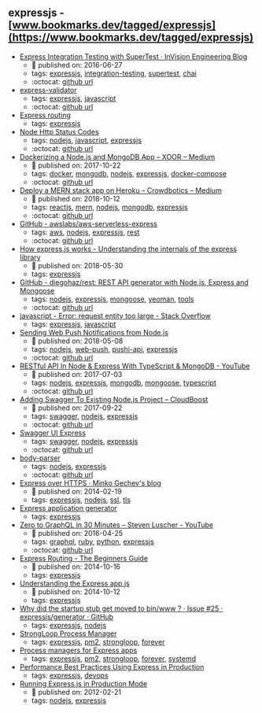 expressjs - [www.bookmarks.dev/tagged/expressjs](https://www.bookmarks.dev/tagged/expressjs)
---
* [Express Integration Testing with SuperTest · InVision Engineering Blog](https://engineering.invisionapp.com/post/express-integration-testing-supertest/)
    * :calendar: published on: 2016-06-27
    * tags: [expressjs](../tags/expressjs.md), [integration-testing](../tags/integration-testing.md), [supertest](../tags/supertest.md), [chai](../tags/chai.md)
    * :octocat: [github url](https://github.com/joshmatz/supertest-example)
* [express-validator](https://express-validator.github.io)
    * tags: [expressjs](../tags/expressjs.md), [javascript](../tags/javascript.md)
    * :octocat: [github url](https://github.com/express-validator/express-validator)
* [Express routing](https://expressjs.com/en/guide/routing.html)
    * tags: [expressjs](../tags/expressjs.md)
* [Node Http Status Codes](https://github.com/prettymuchbryce/node-http-status)
    * tags: [nodejs](../tags/nodejs.md), [javascript](../tags/javascript.md), [expressjs](../tags/expressjs.md)
    * :octocat: [github url](https://github.com/prettymuchbryce/node-http-status)
* [Dockerizing a Node.js and MongoDB App – XOOR – Medium](https://medium.com/@xoor/dockerizing-a-node-js-and-mongodb-app-f9d80fdb280e)
    * :calendar: published on: 2017-10-22
    * tags: [docker](../tags/docker.md), [mongodb](../tags/mongodb.md), [nodejs](../tags/nodejs.md), [expressjs](../tags/expressjs.md), [docker-compose](../tags/docker-compose.md)
    * :octocat: [github url](https://github.com/mpayetta/express-node-docker)
* [Deploy a MERN stack app on Heroku – Crowdbotics – Medium](https://medium.com/crowdbotics/deploy-a-mern-stack-app-on-heroku-b0c255744a70)
    * :calendar: published on: 2018-10-12
    * tags: [reactjs](../tags/reactjs.md), [mern](../tags/mern.md), [nodejs](../tags/nodejs.md), [mongodb](../tags/mongodb.md), [expressjs](../tags/expressjs.md)
    * :octocat: [github url](https://github.com/amandeepmittal/deploy-mern-on-heroku)
* [GitHub - awslabs/aws-serverless-express](https://github.com/awslabs/aws-serverless-express)
    * tags: [aws](../tags/aws.md), [nodejs](../tags/nodejs.md), [expressjs](../tags/expressjs.md), [rest](../tags/rest.md)
    * :octocat: [github url](https://github.com/awslabs/aws-serverless-express)
* [How express.js works - Understanding the internals of the express library](https://www.sohamkamani.com/blog/2018/05/30/understanding-how-expressjs-works/)
    * :calendar: published on: 2018-05-30
    * tags: [expressjs](../tags/expressjs.md)
* [GitHub - diegohaz/rest: REST API generator with Node.js, Express and Mongoose](https://github.com/diegohaz/rest)
    * tags: [nodejs](../tags/nodejs.md), [expressjs](../tags/expressjs.md), [mongoose](../tags/mongoose.md), [yeoman](../tags/yeoman.md), [tools](../tags/tools.md)
    * :octocat: [github url](https://github.com/diegohaz/rest)
* [javascript - Error: request entity too large - Stack Overflow](https://stackoverflow.com/questions/19917401/error-request-entity-too-large)
    * tags: [expressjs](../tags/expressjs.md), [javascript](../tags/javascript.md)
* [Sending Web Push Notifications from Node.js](https://thecodebarbarian.com/sending-web-push-notifications-from-node-js.html)
    * :calendar: published on: 2018-05-08
    * tags: [nodejs](../tags/nodejs.md), [web-push](../tags/web-push.md), [pushi-api](../tags/pushi-api.md), [expressjs](../tags/expressjs.md)
    * :octocat: [github url](https://github.com/vkarpov15/web-push-demo)
* [RESTful API In Node & Express With TypeScript & MongoDB - YouTube](https://www.youtube.com/watch?v=XqbBv1i9Yhc)
    * :calendar: published on: 2017-07-03
    * tags: [nodejs](../tags/nodejs.md), [expressjs](../tags/expressjs.md), [mongodb](../tags/mongodb.md), [mongoose](../tags/mongoose.md), [typescript](../tags/typescript.md)
    * :octocat: [github url](https://github.com/iamclaytonray/tes)
* [Adding Swagger To Existing Node.js Project – CloudBoost](https://blog.cloudboost.io/adding-swagger-to-existing-node-js-project-92a6624b855b)
    * :calendar: published on: 2017-09-22
    * tags: [swagger](../tags/swagger.md), [nodejs](../tags/nodejs.md), [expressjs](../tags/expressjs.md)
    * :octocat: [github url](https://github.com/GenFirst/swagger-to-existing-nodejs-project)
* [Swagger UI Express](https://www.npmjs.com/package/swagger-ui-express)
    * tags: [swagger](../tags/swagger.md), [nodejs](../tags/nodejs.md), [expressjs](../tags/expressjs.md)
    * :octocat: [github url](https://github.com/scottie1984/swagger-ui-express)
* [body-parser](https://www.npmjs.com/package/body-parser)
    * tags: [nodejs](../tags/nodejs.md), [expressjs](../tags/expressjs.md)
    * :octocat: [github url](https://github.com/expressjs/body-parser)
* [Express over HTTPS · Minko Gechev's blog](http://blog.mgechev.com/2014/02/19/create-https-tls-ssl-application-with-express-nodejs/)
    * :calendar: published on: 2014-02-19
    * tags: [expressjs](../tags/expressjs.md), [nodejs](../tags/nodejs.md), [ssl](../tags/ssl.md), [tls](../tags/tls.md)
* [Express application generator](https://expressjs.com/en/starter/generator.html)
    * tags: [expressjs](../tags/expressjs.md)
* [Zero to GraphQL in 30 Minutes – Steven Luscher - YouTube](https://www.youtube.com/watch?v=UBGzsb2UkeY)
    * :calendar: published on: 2016-04-25
    * tags: [graphql](../tags/graphql.md), [ruby](../tags/ruby.md), [python](../tags/python.md), [expressjs](../tags/expressjs.md)
    * :octocat: [github url](https://github.com/steveluscher/zero-to-graphql)
* [Express Routing - The Beginners Guide](http://jilles.me/express-routing-the-beginners-guide/)
    * :calendar: published on: 2014-10-16
    * tags: [expressjs](../tags/expressjs.md)
* [Understanding the Express app.js](http://jilles.me/getting-the-express-app-js/)
    * :calendar: published on: 2014-10-12
    * tags: [expressjs](../tags/expressjs.md)
* [Why did the startup stub get moved to bin/www ? · Issue #25 · expressjs/generator · GitHub](https://github.com/expressjs/generator/issues/25)
    * tags: [expressjs](../tags/expressjs.md), [nodejs](../tags/nodejs.md)
* [StrongLoop Process Manager](http://strong-pm.io/compare/)
    * tags: [expressjs](../tags/expressjs.md), [pm2](../tags/pm2.md), [strongloop](../tags/strongloop.md), [forever](../tags/forever.md)
* [Process managers for Express apps](https://expressjs.com/en/advanced/pm.html)
    * tags: [expressjs](../tags/expressjs.md), [pm2](../tags/pm2.md), [strongloop](../tags/strongloop.md), [forever](../tags/forever.md), [systemd](../tags/systemd.md)
* [Performance Best Practices Using Express in Production](https://expressjs.com/en/advanced/best-practice-performance.html)
    * tags: [expressjs](../tags/expressjs.md), [devops](../tags/devops.md)
* [Running Express.js in Production Mode](http://www.hacksparrow.com/running-express-js-in-production-mode.html)
    * :calendar: published on: 2012-02-21
    * tags: [nodejs](../tags/nodejs.md), [expressjs](../tags/expressjs.md)
